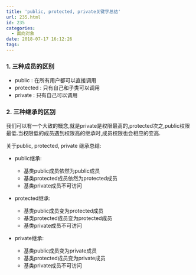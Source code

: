 ```yaml
---
title: 'public, protected, private关键字总结'
url: 235.html
id: 235
categories:
  - 面向对象
date: 2018-07-17 16:12:26
tags:
---
```


### 1\. 三种成员的区别

*   public : 在所有用户都可以直接调用
*   protected : 只有自己和子类可以调用
*   private : 只有自己可以调用

### 2\. 三种继承的区别

我们可以有一个大致的概念,就是private是权限最高的,protected次之,public权限最低.当权限低的成员遇到权限高的继承时,成员权限也会相应的变高.

关于public, protected, private 继承总结:

*   public继承:
    
    *   基类public成员依然为public成员
    *   基类protected成员依然为protected成员
    *   基类private成员不可访问
*   protected继承:
    
    *   基类public成员变为protected成员
    *   基类protected成员变为protected成员
    *   基类private成员不可访问
*   private继承:
    
    *   基类public成员变为private成员
    *   基类protected成员变为private成员
    *   基类private成员不可访问